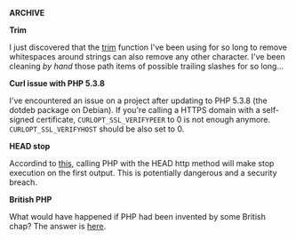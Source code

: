 **ARCHIVE**

__Trim__

I just discovered that the [trim](http://us.php.net/manual/en/function.trim.php "trim documentation") function I've been using for so long to remove whitespaces around strings can also remove any other character. I've been cleaning _by hand_ those path items of possible trailing slashes for so long...

__Curl issue with PHP 5.3.8__

I've encountered an issue on a project after updating to PHP 5.3.8 (the dotdeb package on Debian).
If you're calling a HTTPS domain with a self-signed certificate, `CURLOPT_SSL_VERIFYPEER` to 0 is not enough anymore. `CURLOPT_SSL_VERIFYHOST` should be also set to 0.

__HEAD stop__

Accordind to [this](https://students.mimuw.edu.pl/~ai292615/php_head_trick.pdf), calling PHP with the HEAD http method will make stop execution on the first output. This is potentially dangerous and a security breach.

__British PHP__

What would have happened if PHP had been invented by some British chap? The answer is [here](http://www.addedbytes.com/blog/if-php-were-british/).
